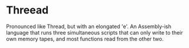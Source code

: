 # Threead
Pronounced like Thread, but with an elongated 'e'. An Assembly-ish language that runs three simultaneous scripts that can only write to their own memory tapes, and most functions read from the other two.
